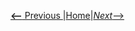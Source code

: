 [__<--__ Previous ](visualizeSpatialItems.html)|[Home](generateLatexGraphs.html)|[_Next_-->](neighborFileFromspatialDataframe.html)
